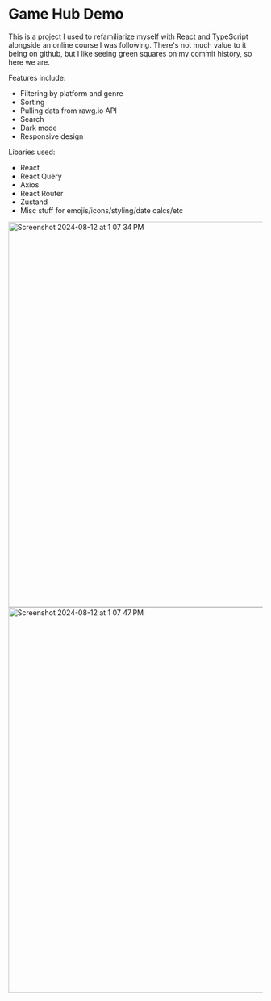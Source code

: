 # Game Hub Demo

This is a project I used to refamiliarize myself with React and TypeScript alongside an online course I was following. There's not much value to it being on github, but I like seeing green squares on my commit history, so here we are. 

Features include:

* Filtering by platform and genre
* Sorting
* Pulling data from rawg.io API
* Search
* Dark mode
* Responsive design

Libaries used:
* React
* React Query
* Axios
* React Router
* Zustand
* Misc stuff for emojis/icons/styling/date calcs/etc


<img width="764" alt="Screenshot 2024-08-12 at 1 07 34 PM" src="https://github.com/user-attachments/assets/ef4f1385-9c69-46f1-ae28-e365a14ff775">
<img width="764" alt="Screenshot 2024-08-12 at 1 07 47 PM" src="https://github.com/user-attachments/assets/752403d1-dadd-4d4c-9612-22f3f09ec4b2">

